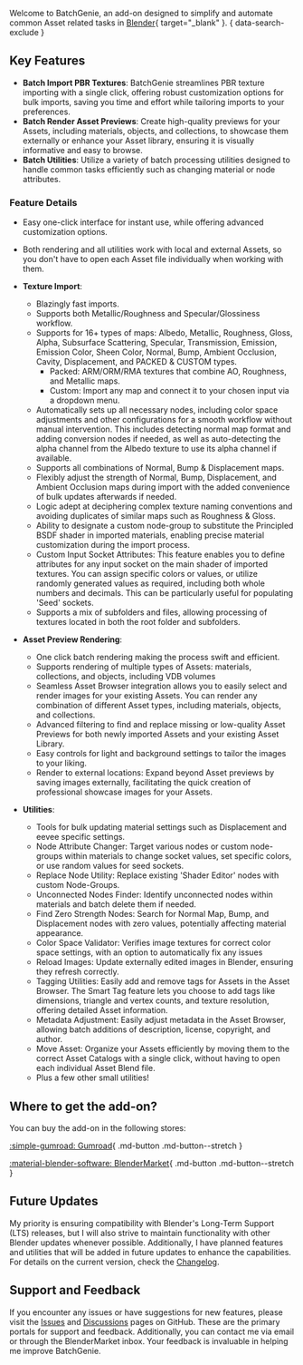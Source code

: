Welcome to BatchGenie, an add-on designed to simplify and automate common Asset related tasks in [Blender](https://www.blender.org/){ target="_blank" }.
{ data-search-exclude }


## Key Features

- **Batch Import PBR Textures**: BatchGenie streamlines PBR texture importing with a single click, offering robust customization options for bulk imports, saving you time and effort while tailoring imports to your preferences.
- **Batch Render Asset Previews**: Create high-quality previews for your Assets, including materials, objects, and collections, to showcase them externally or enhance your Asset library, ensuring it is visually informative and easy to browse.
- **Batch Utilities**: Utilize a variety of batch processing utilities designed to handle common tasks efficiently such as changing material or node attributes.

### Feature Details

- Easy one-click interface for instant use, while offering advanced customization options.
- Both rendering and all utilities work with local and external Assets, so you don't have to open each Asset file individually when working with them.

- **Texture Import**:
    - Blazingly fast imports.
    - Supports both Metallic/Roughness and Specular/Glossiness workflow.
    - Supports for 16+ types of maps: Albedo, Metallic, Roughness, Gloss, Alpha, Subsurface Scattering, Specular, Transmission, Emission, Emission Color, Sheen Color, Normal, Bump, Ambient Occlusion, Cavity, Displacement, and PACKED & CUSTOM types.
        - Packed: ARM/ORM/RMA textures that combine AO, Roughness, and Metallic maps.
        - Custom: Import any map and connect it to your chosen input via a dropdown menu.
    - Automatically sets up all necessary nodes, including color space adjustments and other configurations for a smooth workflow without manual intervention. This includes detecting normal map format and adding conversion nodes if needed, as well as auto-detecting the alpha channel from the Albedo texture to use its alpha channel if available.
    - Supports all combinations of Normal, Bump & Displacement maps.
    - Flexibly adjust the strength of Normal, Bump, Displacement, and Ambient Occlusion maps during import with the added convenience of bulk updates afterwards if needed.
    - Logic adept at deciphering complex texture naming conventions and avoiding duplicates of similar maps such as Roughness & Gloss.
    - Ability to designate a custom node-group to substitute the Principled BSDF shader in imported materials, enabling precise material customization during the import process.
    - Custom Input Socket Attributes: This feature enables you to define attributes for any input socket on the main shader of imported textures. You can assign specific colors or values, or utilize randomly generated values as required, including both whole numbers and decimals. This can be particularly useful for populating 'Seed' sockets.
    - Supports a mix of subfolders and files, allowing processing of textures located in both the root folder and subfolders.

- **Asset Preview Rendering**:
    - One click batch rendering making the process swift and efficient.
    - Supports rendering of multiple types of Assets: materials, collections, and objects, including VDB volumes
    - Seamless Asset Browser integration allows you to easily select and render images for your existing Assets. You can render any combination of different Asset types, including materials, objects, and collections.
    - Advanced filtering to find and replace missing or low-quality Asset Previews for both newly imported Assets and your existing Asset Library.
    - Easy controls for light and background settings to tailor the images to your liking.
    - Render to external locations: Expand beyond Asset previews by saving images externally, facilitating the quick creation of professional showcase images for your Assets.

- **Utilities**:
    - Tools for bulk updating material settings such as Displacement and eevee specific settings.
    - Node Attribute Changer: Target various nodes or custom node-groups within materials to change socket values, set specific colors, or use random values for seed sockets.
    - Replace Node Utility: Replace existing 'Shader Editor' nodes with custom Node-Groups.
    - Unconnected Nodes Finder: Identify unconnected nodes within materials and batch delete them if needed.
    - Find Zero Strength Nodes: Search for Normal Map, Bump, and Displacement nodes with zero values, potentially affecting material appearance.
    - Color Space Validator: Verifies image textures for correct color space settings, with an option to automatically fix any issues
    - Reload Images: Update externally edited images in Blender, ensuring they refresh correctly.
    - Tagging Utilities: Easily add and remove tags for Assets in the Asset Browser. The Smart Tag feature lets you choose to add tags like dimensions, triangle and vertex counts, and texture resolution, offering detailed Asset information.
    - Metadata Adjustment: Easily adjust metadata in the Asset Browser, allowing batch additions of description, license, copyright, and author.
    - Move Asset: Organize your Assets efficiently by moving them to the correct Asset Catalogs with a single click, without having to open each individual Asset Blend file.
    - Plus a few other small utilities!


## Where to get the add-on?

You can buy the add-on in the following stores:

<div class="grid" markdown>

[:simple-gumroad: Gumroad](#){ .md-button .md-button--stretch }

[:material-blender-software: BlenderMarket](#){ .md-button .md-button--stretch }

</div>


## Future Updates

My priority is ensuring compatibility with Blender's Long-Term Support (LTS) releases, but I will also strive to maintain functionality with other Blender updates whenever possible. Additionally, I have planned features and utilities that will be added in future updates to enhance the capabilities. For details on the current version, check the [Changelog](changelog.md).


## Support and Feedback

If you encounter any issues or have suggestions for new features, please visit the [Issues](https://github.com/roberddd/BatchGenie/issues) and [Discussions](https://github.com/roberddd/BatchGenie/discussions) pages on GitHub. These are the primary portals for support and feedback. Additionally, you can contact me via email or through the BlenderMarket inbox. Your feedback is invaluable in helping me improve BatchGenie.